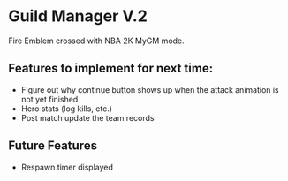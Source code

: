 # Guild Manager V.2

Fire Emblem crossed with NBA 2K MyGM mode.

## Features to implement for next time:

- Figure out why continue button shows up when the attack animation is not yet finished
- Hero stats (log kills, etc.)
- Post match update the team records

## Future Features

- Respawn timer displayed
